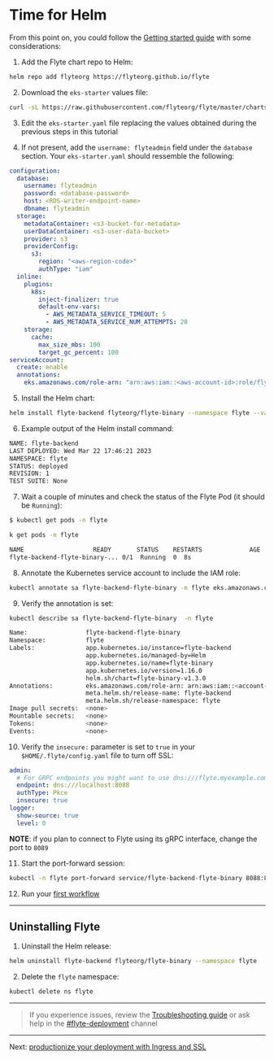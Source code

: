 # Time for Helm
From this point on, you could follow the [Getting started guide](https://docs.flyte.org/en/latest/deployment/deployment/cloud_simple.html) with some considerations:

1. Add the Flyte chart repo to Helm:

```bash
helm repo add flyteorg https://flyteorg.github.io/flyte
```

2. Download the `eks-starter` values file:
```bash
curl -sL https://raw.githubusercontent.com/flyteorg/flyte/master/charts/flyte-binary/eks-starter.yaml > eks-starter.yaml
```
3. Edit the `eks-starter.yaml` file replacing the values obtained during the previous steps in this tutorial

4. If not present, add the `username: flyteadmin` field under the `database` section. Your `eks-starter.yaml` should ressemble the following:

```yaml
configuration:
  database:
    username: flyteadmin
    password: <database-password>
    host: <RDS-writer-endpoint-name>
    dbname: flyteadmin  
  storage:
    metadataContainer: <s3-bucket-for-metadata>
    userDataContainer: <s3-user-data-bucket>
    provider: s3
    providerConfig:
      s3:
        region: "<aws-region-code>"
        authType: "iam"
  inline:
    plugins:
      k8s:
        inject-finalizer: true
        default-env-vars:
          - AWS_METADATA_SERVICE_TIMEOUT: 5
          - AWS_METADATA_SERVICE_NUM_ATTEMPTS: 20
    storage:
      cache:
        max_size_mbs: 100
        target_gc_percent: 100
serviceAccount:
  create: enable
  annotations:
    eks.amazonaws.com/role-arn: "arn:aws:iam::<aws-account-id>:role/flyte-system-role"
```

5. Install the Helm chart:
```bash
helm install flyte-backend flyteorg/flyte-binary --namespace flyte --values eks-starter.yaml --create-namespace
```

6. Example output of the Helm install command:
```bash
NAME: flyte-backend
LAST DEPLOYED: Wed Mar 22 17:46:21 2023
NAMESPACE: flyte
STATUS: deployed
REVISION: 1
TEST SUITE: None
```
7. Wait a couple of minutes and check the status of the Flyte Pod (it should be `Running`):
```bash
$ kubectl get pods -n flyte

k get pods -n flyte

NAME                   READY       STATUS    RESTARTS             AGE
flyte-backend-flyte-binary-... 0/1  Running  0  8s
```

8. Annotate the Kubernetes service account to include the IAM role:

```bash
kubectl annotate sa flyte-backend-flyte-binary -n flyte eks.amazonaws.com/role-arn\=arn:aws:iam::<account-id>:role/flyte-system-role

```
9. Verify the annotation is set:
```bash
kubectl describe sa flyte-backend-flyte-binary  -n flyte

Name:                flyte-backend-flyte-binary
Namespace:           flyte
Labels:              app.kubernetes.io/instance=flyte-backend
                     app.kubernetes.io/managed-by=Helm
                     app.kubernetes.io/name=flyte-binary
                     app.kubernetes.io/version=1.16.0
                     helm.sh/chart=flyte-binary-v1.3.0
Annotations:         eks.amazonaws.com/role-arn: arn:aws:iam::<account-id>:role/flyte-system-role
                     meta.helm.sh/release-name: flyte-backend
                     meta.helm.sh/release-namespace: flyte
Image pull secrets:  <none>
Mountable secrets:   <none>
Tokens:              <none>
Events:              <none>
```

10. Verify the `insecure:` parameter is set to `true` in your `$HOME/.flyte/config.yaml` file to turn off SSL:
```yaml
admin:
  # For GRPC endpoints you might want to use dns:///flyte.myexample.com
  endpoint: dns:///localhost:8088
  authType: Pkce
  insecure: true
logger:
  show-source: true
  level: 0
```
**NOTE**: if you plan to connect to Flyte using its gRPC interface, change the port to `8089`

11. Start the port-forward session:

```bash
kubectl -n flyte port-forward service/flyte-backend-flyte-binary 8088:8088 8089:8089
```

12. Run your [first workflow](https://docs.flyte.org/en/latest/deployment/deployment/cloud_simple.html#test-workflow)
____

## Uninstalling Flyte

1. Uninstall the Helm release:
```bash
helm uninstall flyte-backend flyteorg/flyte-binary --namespace flyte
```
2. Delete the `flyte` namespace:
```bash
kubectl delete ns flyte
```
_____
> If you experience issues, review the [Troubleshooting guide](https://docs.flyte.org/en/latest/community/troubleshoot.html) or ask help in the [#flyte-deployment](https://flyte-org.slack.com/archives/C01P3B761A6) channel

___
Next: [productionize your deployment with Ingress and SSL](06-intro-to-ingress.md)